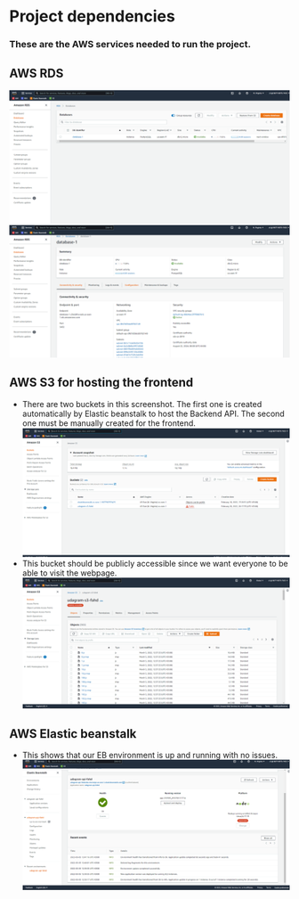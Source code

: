 # Project dependencies 
### These are the AWS services needed to run the project.

## AWS RDS
![](../screenshots/rds-health.png)
![](../screenshots/rds.png)

## AWS S3 for hosting the frontend
- There are two buckets in this screenshot. The first one is created automatically by Elastic beanstalk to host the Backend API. The second one must be manually created for the frontend.
![](../screenshots/s3%20buckets.png)
- This bucket should be publicly accessible since we want everyone to be able to visit the webpage.
![](../screenshots/s3%20frontend%20bucket.png)

## AWS Elastic beanstalk
- This shows that our EB environment is up and running with no issues.
![](../screenshots/eb%20health.png)

